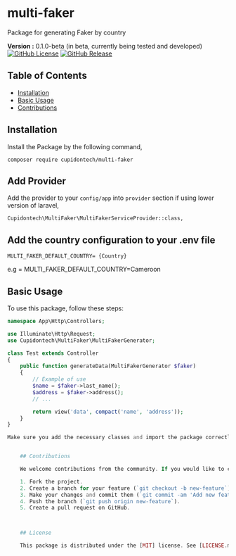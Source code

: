 # multi-faker
Package for generating Faker by country

**Version :** 0.1.0-beta (in beta, currently being tested and developed)
[![GitHub License](https://img.shields.io/github/license/Dilane05/multi-faker)](LICENSE.md)
[![GitHub Release](https://img.shields.io/github/release/Dilane05/multi-faker)](https://github.com/Dilane05/multi-faker/releases)
## Table of Contents

- [Installation](#installation)
- [Basic Usage](#basic-usage)
- [Contributions](#Contributions)


## Installation

Install the Package by the following command,

    composer require cupidontech/multi-faker

## Add Provider

Add the provider to your `config/app` into `provider` section if using lower version of laravel,

    Cupidontech\MultiFaker\MultiFakerServiceProvider::class,

## Add the country configuration to your .env file

    MULTI_FAKER_DEFAULT_COUNTRY= {Country}

e.g = MULTI_FAKER_DEFAULT_COUNTRY=Cameroon

## Basic Usage

To use this package, follow these steps:

```php
namespace App\Http\Controllers;

use Illuminate\Http\Request;
use Cupidontech\MultiFaker\MultiFakerGenerator;

class Test extends Controller
{
    public function generateData(MultiFakerGenerator $faker)
    {
        // Example of use
        $name = $faker->last_name();
        $address = $faker->address();
        // ...

        return view('data', compact('name', 'address'));
    }
}

Make sure you add the necessary classes and import the package correctly into your Laravel application.


    ## Contributions

    We welcome contributions from the community. If you would like to contribute to this project, please follow these steps:

    1. Fork the project.
    2. Create a branch for your feature (`git checkout -b new-feature`).
    3. Make your changes and commit them (`git commit -am 'Add new feature'`).
    4. Push the branch (`git push origin new-feature`).
    5. Create a pull request on GitHub.



    ## License

    This package is distributed under the [MIT] license. See [LICENSE.md](LICENSE.md) for details.


